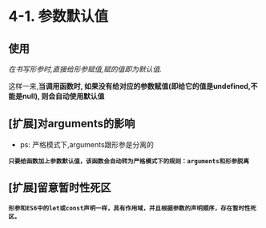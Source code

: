 # 4-1. 参数默认值

## 使用

*在书写形参时,直接给形参赋值,赋的值即为默认值.*

这样一来,**当调用函数时, 如果没有给对应的参数赋值(即给它的值是undefined,不能是null), 则会自动使用默认值**

## [扩展]对arguments的影响

- ps: 严格模式下,arguments跟形参是分离的

**`只要给函数加上参数默认值，该函数会自动转为严格模式下的规则：arguments和形参脱离`**

## [扩展]留意暂时性死区

**`形参和ES6中的let或const声明一样，具有作用域，并且根据参数的声明顺序，存在暂时性死区。`**
